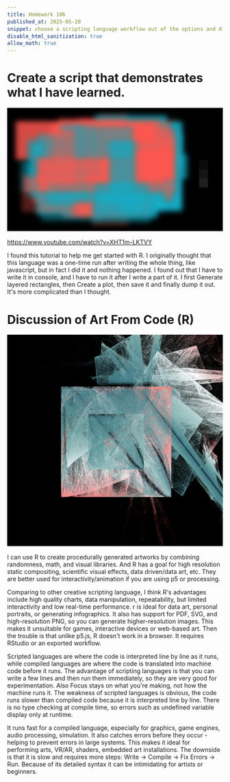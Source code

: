 ```yaml
---
title: Homework 10b
published_at: 2025-05-20
snippet: choose a scripting language workflow out of the options and discuss about it.
disable_html_sanitization: true
allow_math: true
---
```


# Create a script that demonstrates what I have learned.

![Art From Code(R)](/static/250520/Rplot.png)

https://www.youtube.com/watch?v=XHT1m-LKTVY

I found this tutorial to help me get started with R. I originally thought that this language was a one-time run after writing the whole thing, like javascript, but in fact I did it and nothing happened. I found out that I have to write it in console, and I have to run it after I write a part of it. I first Generate layered rectangles, then Create a plot, then save it and finally dump it out. It's more complicated than I thought.

# Discussion of Art From Code (R)

![Art From Code(R)](/static/250520/img2.jpg)

I can use R to create procedurally generated artworks by combining randomness, math, and visual libraries. And R has a goal for high resolution static compositing, scientific visual effects, data driven/data art, etc. They are better used for interactivity/animation if you are using p5 or processing.

Comparing to other creative scripting language, I think R's advantages include high quality charts, data manipulation, repeatability, but limited interactivity and low real-time performance. r is ideal for data art, personal portraits, or generating infographics. It also has support for PDF, SVG, and high-resolution PNG, so you can generate higher-resolution images. This makes it unsuitable for games, interactive devices or web-based art. Then the trouble is that unlike p5.js, R doesn't work in a browser. It requires RStudio or an exported workflow.

Scripted languages are where the code is interpreted line by line as it runs, while compiled languages are where the code is translated into machine code before it runs. The advantage of scripting languages is that you can write a few lines and then run them immediately, so they are very good for experimentation. Also Focus stays on what you're making, not how the machine runs it. The weakness of scripted languages is obvious, the code runs slower than compiled code because it is interpreted line by line. There is no type checking at compile time, so errors such as undefined variable display only at runtime.

It runs fast for a compiled language, especially for graphics, game engines, audio processing, simulation. It also catches errors before they occur - helping to prevent errors in large systems. This makes it ideal for performing arts, VR/AR, shaders, embedded art installations. The downside is that it is slow and requires more steps: Write -> Compile -> Fix Errors -> Run. Because of its detailed syntax it can be intimidating for artists or beginners.
